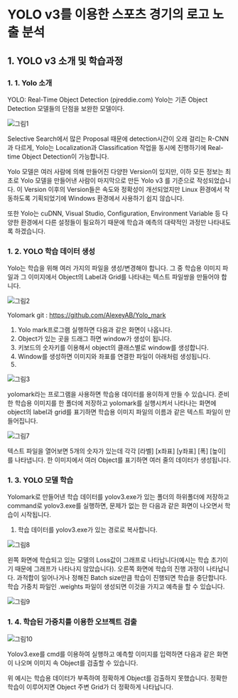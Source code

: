 # YOLO v3를 이용한 스포츠 경기의 로고 노출 분석

## 1. YOLO v3 소개 및 학습과정

### 1. 1. Yolo 소개

YOLO: Real-Time Object Detection (pjreddie.com)
Yolo는 기존 Object Detection 모델들의 단점을 보완한 모델이다.

![그림1](https://user-images.githubusercontent.com/63599116/119982142-72e05b00-bff9-11eb-9e99-7395d47ee50c.png)

Selective Search에서 많은 Proposal 때문에 detection시간이 오래 걸리는 R-CNN과 다르게, Yolo는 Localization과 Classification 작업을 동시에 진행하기에 Real-time Object Detection이 가능합니다. 
 
Yolo 모델은 여러 사람에 의해 만들어진 다양한 Version이 있지만, 이하 모든 정보는 최초로 Yolo 모델을 만들어낸 사람이 마지막으로 만든 Yolo v3 를 기준으로 작성되었습니다. 이 Version 이후의 Version들은 속도와 정확성이 개선되었지만 Linux 환경에서 작동하도록 기획되었기에 Windows 환경에서 사용하기 쉽지 않습니다.  
 
또한 Yolo는 cuDNN, Visual Studio, Configuration, Environment Variable 등 다양한 환경에서 다른 설정들이 필요하기 때문에 학습과 예측의 대략적인 과정만 나타내도록 하겠습니다.


### 1. 2. YOLO 학습 데이터 생성

Yolo는 학습을 위해 여러 가지의 파일을 생성/변경해야 합니다. 그 중 학습용 이미지 파일과 그 이미지에서 Object의 Label과 Grid를 나타내는 텍스트 파일쌍을 만들어야 합니다. 

![그림2](https://user-images.githubusercontent.com/63599116/119982145-74118800-bff9-11eb-8bb5-72608ca7105f.png)

Yolomark git : https://github.com/AlexeyAB/Yolo_mark
1. Yolo mark프로그램 실행하면 다음과 같은 화면이 나옵니다. 
2. Object가 있는 곳을 드래그 하면 window가 생성이 됩니다. 
3. 키보드의 숫자키를 이용해서 object의 클래스별로 window를 생성합니다.
4.	Window를 생성하면 이미지와 좌표를 연결한 파일이 아래처럼 생성됩니다.
5.	
![그림3](https://user-images.githubusercontent.com/63599116/119982147-74aa1e80-bff9-11eb-8788-3434c740de75.png)

yolomark라는 프로그램을 사용하면 학습용 데이터를 용이하게 만들 수 있습니다. 준비한 학습용 이미지를 한 폴더에 저장하고 yolomark를 실행시켜서 나타나는 화면에 object의 label과 grid를 표기하면 학습용 이미지 파일의 이름과 같은 텍스트 파일이 만들어집니다. 

![그림7](https://user-images.githubusercontent.com/63599116/119982149-74aa1e80-bff9-11eb-9272-d9ada689cc5c.png)

텍스트 파일을 열어보면 5개의 숫자가 있는데 각각 
[라벨] [x좌표] [y좌표] [폭] [높이]
를 나타냅니다. 한 이미지에서 여러 Object를 표기하면 여러 줄의 데이터가 생성됩니다. 


### 1. 3. YOLO 모델 학습

Yolomark로 만들어낸 학습 데이터를 yolov3.exe가 있는 폴더의 하위폴더에 저장하고 command로 yolov3.exe를 실행하면, 문제가 없는 한 다음과 같은 화면이 나오면서 학습이 시작됩니다. 
 
1. 학습 데이터를 yolov3.exe가 있는 경로로 복사합니다.

![그림8](https://user-images.githubusercontent.com/63599116/119982150-7542b500-bff9-11eb-9562-e88c1ef76935.png)

왼쪽 화면에 학습되고 있는 모델의 Loss값이 그래프로 나타납니다(예시는 학습 초기이기 때문에 그래프가 나타나지 않았습니다). 오른쪽 화면에 학습의 진행 과정이 나타납니다. 
과적합이 일어나거나 정해진 Batch size만큼 학습이 진행되면 학습을 중단합니다. 
학습 가중치 파일인 .weights 파일이 생성되면 이것을 가지고 예측을 할 수 있습니다. 

![그림9](https://user-images.githubusercontent.com/63599116/119982151-7542b500-bff9-11eb-852a-f22cdb162ac1.png)


### 1. 4. 학습된 가중치를 이용한 오브젝트 검출

![그림10](https://user-images.githubusercontent.com/63599116/119982153-75db4b80-bff9-11eb-9013-f205eb3858e1.png)

Yolov3.exe를 cmd를 이용하여 실행하고 예측할 이미지를 입력하면 다음과 같은 화면이 나오며 이미지 속 Object를 검출할 수 있습니다. 

위 예시는 학습용 데이터가 부족하여 정확하게 Object를 검출하지 못했습니다. 정확한 학습이 이루어지면 Object 주변 Grid가 더 정확하게 나타납니다. 
